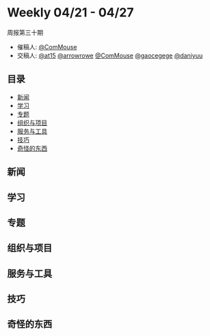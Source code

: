 # Weekly 04/21 - 04/27

周报第三十期

- 催稿人:
  [@ComMouse][dou]
- 交稿人:
  [@at15][at15]
  [@arrowrowe][mie]
  [@ComMouse][dou]
  [@gaocegege][cece]
  [@daniyuu][cyy]

[at15]: https://github.com/at15
[mie]: https://github.com/arrowrowe
[dou]: https://github.com/ComMouse
[cece]: https://github.com/gaocegege
[cyy]: https://github.com/daniyuu

## 目录

- [新闻](#news)
- [学习](#study)
- [专题](#column)
- [组织与项目](#project)
- [服务与工具](#utility)
- [技巧](#tip)
- [奇怪的东西](#miscellaneous)

## 新闻 <a name="news"></a>

## 学习 <a name="study"></a>

## 专题 <a name="column"></a>

## 组织与项目 <a name="project"></a>

## 服务与工具 <a name="utility"></a>

## 技巧 <a name="tip"></a>

## 奇怪的东西 <a name="miscellaneous"></a>